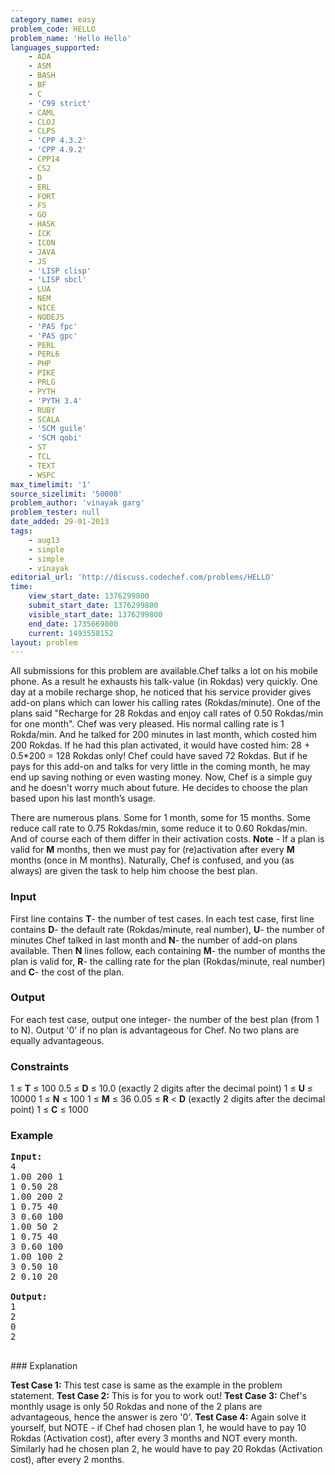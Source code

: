 ```yaml
---
category_name: easy
problem_code: HELLO
problem_name: 'Hello Hello'
languages_supported:
    - ADA
    - ASM
    - BASH
    - BF
    - C
    - 'C99 strict'
    - CAML
    - CLOJ
    - CLPS
    - 'CPP 4.3.2'
    - 'CPP 4.9.2'
    - CPP14
    - CS2
    - D
    - ERL
    - FORT
    - FS
    - GO
    - HASK
    - ICK
    - ICON
    - JAVA
    - JS
    - 'LISP clisp'
    - 'LISP sbcl'
    - LUA
    - NEM
    - NICE
    - NODEJS
    - 'PAS fpc'
    - 'PAS gpc'
    - PERL
    - PERL6
    - PHP
    - PIKE
    - PRLG
    - PYTH
    - 'PYTH 3.4'
    - RUBY
    - SCALA
    - 'SCM guile'
    - 'SCM qobi'
    - ST
    - TCL
    - TEXT
    - WSPC
max_timelimit: '1'
source_sizelimit: '50000'
problem_author: 'vinayak garg'
problem_tester: null
date_added: 29-01-2013
tags:
    - aug13
    - simple
    - simple
    - vinayak
editorial_url: 'http://discuss.codechef.com/problems/HELLO'
time:
    view_start_date: 1376299800
    submit_start_date: 1376299800
    visible_start_date: 1376299800
    end_date: 1735669800
    current: 1493558152
layout: problem
---
```

All submissions for this problem are available.Chef talks a lot on his mobile phone. As a result he exhausts his talk-value (in Rokdas) very quickly. One day at a mobile recharge shop, he noticed that his service provider gives add-on plans which can lower his calling rates (Rokdas/minute). One of the plans said "Recharge for 28 Rokdas and enjoy call rates of 0.50 Rokdas/min for one month". Chef was very pleased. His normal calling rate is 1 Rokda/min. And he talked for 200 minutes in last month, which costed him 200 Rokdas. If he had this plan activated, it would have costed him: 28 + 0.5\*200 = 128 Rokdas only! Chef could have saved 72 Rokdas. But if he pays for this add-on and talks for very little in the coming month, he may end up saving nothing or even wasting money. Now, Chef is a simple guy and he doesn't worry much about future. He decides to choose the plan based upon his last month’s usage.

There are numerous plans. Some for 1 month, some for 15 months. Some reduce call rate to 0.75 Rokdas/min, some reduce it to 0.60 Rokdas/min. And of course each of them differ in their activation costs. **Note** - If a plan is valid for **M** months, then we must pay for (re)activation after every **M** months (once in M months). Naturally, Chef is confused, and you (as always) are given the task to help him choose the best plan.

### Input

First line contains **T**- the number of test cases. In each test case, first line contains **D**- the default rate (Rokdas/minute, real number), **U**- the number of minutes Chef talked in last month and **N**- the number of add-on plans available. Then **N** lines follow, each containing **M**- the number of months the plan is valid for, **R**- the calling rate for the plan (Rokdas/minute, real number) and **C**- the cost of the plan.

### Output

For each test case, output one integer- the number of the best plan (from 1 to N). Output '0' if no plan is advantageous for Chef. No two plans are equally advantageous.

### Constraints

1 ≤ **T** ≤ 100
0\.5 ≤ **D** ≤ 10.0 (exactly 2 digits after the decimal point)
1 ≤ **U** ≤ 10000
1 ≤ **N** ≤ 100
1 ≤ **M** ≤ 36
0\.05 ≤ **R** < **D** (exactly 2 digits after the decimal point)
1 ≤ **C** ≤ 1000

### Example

<pre>
<b>Input:</b>
4
1.00 200 1
1 0.50 28
1.00 200 2
1 0.75 40
3 0.60 100
1.00 50 2
1 0.75 40
3 0.60 100
1.00 100 2
3 0.50 10
2 0.10 20

<b>Output:</b>
1
2
0
2

</pre>### Explanation
**Test Case 1:** This test case is same as the example in the problem statement.
**Test Case 2:** This is for you to work out!
**Test Case 3:** Chef's monthly usage is only 50 Rokdas and none of the 2 plans are advantageous, hence the answer is zero '0'.
**Test Case 4:** Again solve it yourself, but NOTE - if Chef had chosen plan 1, he would have to pay 10 Rokdas (Activation cost), after every 3 months and NOT every month. Similarly had he chosen plan 2, he would have to pay 20 Rokdas (Activation cost), after every 2 months.
